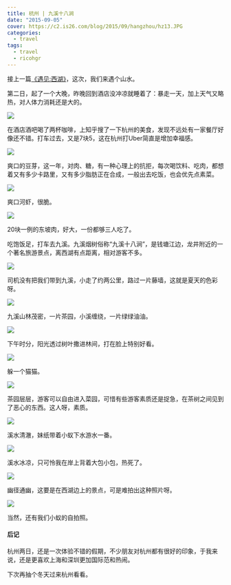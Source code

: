 ```yaml
---
title: 杭州 | 九溪十八涧
date: "2015-09-05"
cover: https://c2.is26.com/blog/2015/09/hangzhou/hz13.JPG
categories:
  - travel
tags:
  - travel
  - ricohgr
---
```


接上一篇[《遇见:西湖》](https://luolei.org/meet-hangzhou-day-one/)，这次，我们来遇个山水。

第二日，起了一个大晚，昨晚回到酒店没冲凉就睡着了：暴走一天，加上天气又略热，对人体力消耗还是大的。

![](https://c2.is26.com/blog/2015/09/hangzhou/hz12.JPG)

在酒店酒吧喝了两杯咖啡，上知乎搜了一下杭州的美食，发现不远处有一家餐厅好像还不错。打车过去，又是7块5，这在杭州打Uber简直是增加幸福感。

![](https://c2.is26.com/blog/2015/09/hangzhou/hz43.JPG)

爽口的豆芽，这一年，对肉、糖，有一种心理上的抗拒，每次喝饮料、吃肉，都想着又有多少卡路里，又有多少脂肪正在合成，一般出去吃饭，也会优先点素菜。

![](https://c2.is26.com/blog/2015/09/hangzhou/hz44.JPG)

爽口河虾，很脆。

![](https://c2.is26.com/blog/2015/09/hangzhou/hz45.JPG)

20块一例的东坡肉，好大，一份都够三人吃了。

吃饱饭足，打车去九溪。九溪烟树俗称“九溪十八涧”，是钱塘江边，龙井附近的一个著名旅游景点，离西湖有点距离，相对游客不多。

![](https://c2.is26.com/blog/2015/09/hangzhou/hz13.JPG)

司机没有把我们带到九溪，小走了约两公里，路过一片藤墙，这就是夏天的色彩呀。

![](https://c2.is26.com/blog/2015/09/hangzhou/hz18.JPG)

九溪山林茂密，一片茶园，小溪缠绕，一片绿绿油油。

![](https://c2.is26.com/blog/2015/09/hangzhou/hz20.JPG)

下午时分，阳光透过树叶撒进林间，打在脸上特别好看。

![](https://c2.is26.com/blog/2015/09/hangzhou/hz16.JPG)

躲一个猫猫。

![](https://c2.is26.com/blog/2015/09/hangzhou/hz7.JPG)

茶园层层，游客可以自由进入菜园，可惜有些游客素质还是捉急，在茶树之间见到了恶心的东西。这人呀，素质。

![](https://c2.is26.com/blog/2015/09/hangzhou/hz3.JPG)

溪水清澈，妹纸带着小蚁下水游水一番。

![](https://c2.is26.com/blog/2015/09/hangzhou/hz5.JPG)

溪水冰凉，只可怜我在岸上背着大包小包，热死了。

![](https://c2.is26.com/blog/2015/09/hangzhou/hz2.JPG)

幽径通幽，这要是在西湖边上的景点，可是难拍出这种照片呀。

![](https://c2.is26.com/blog/2015/09/hangzhou/hz66.jpg)

当然，还有我们小蚁的自拍照。

#### 后记

杭州两日，还是一次体验不错的假期，不少朋友对杭州都有很好的印象，于我来说，还是更喜欢上海和深圳更加国际范和热闹。

下次再抽个冬天过来杭州看看。
